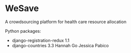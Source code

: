 # WeSave
A crowdsourcing platform for health care resource allocation 

Python packages:
- django-registration-redux 1.1
- django-countries 3.3
Hannah Go
Jessica Pabico
